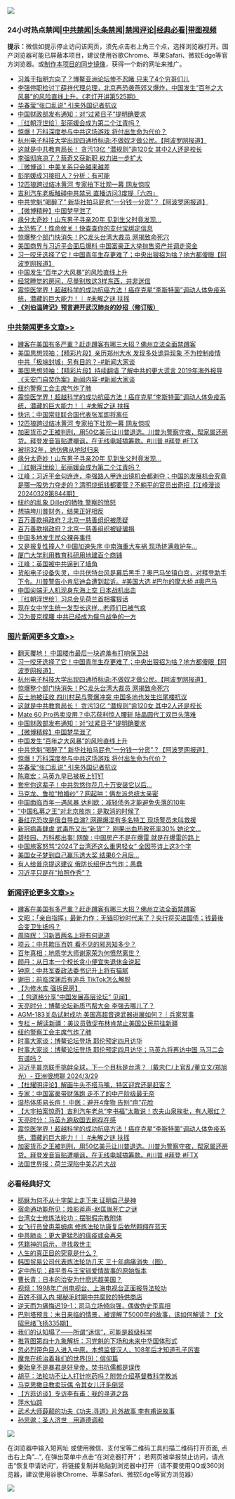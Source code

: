 ![](https://raw.githubusercontent.com/jsvpn/jsproxy/dev/64photo/fqnews-qr.jpg)

<div id="tt">
<h3>24小时热点禁闻|<a href="#%E4%B8%AD%E5%85%B1%E7%A6%81%E9%97%BB%E6%9B%B4%E5%A4%9A%E6%96%87%E7%AB%A0">中共禁闻</a>|<a href="#%E5%9B%BE%E7%89%87%E6%96%B0%E9%97%BB%E6%9B%B4%E5%A4%9A%E6%96%87%E7%AB%A0">头条禁闻</a>|<a href="#%E6%96%B0%E9%97%BB%E8%AF%84%E8%AE%BA%E6%9B%B4%E5%A4%9A%E6%96%87%E7%AB%A0">禁闻评论|<a href="#%E5%BF%85%E7%9C%8B%E7%BB%8F%E5%85%B8%E5%A5%BD%E6%96%87">经典必看</a>|<a href="https://9290254.xyz/3" target="_blank">带图视频</a></h3>
<div><b>提示：</b>微信如提示停止访问该网页，须先点击右上角三个点，选择浏览器打开。国产浏览器可能已屏蔽本项目，建议使用谷歌Chrome、苹果Safari、微软Edge等官方浏览器。或<a href="%E5%88%B6%E4%BD%9Cgit%E7%A6%81%E9%97%BB%E9%95%9C%E5%83%8F.md">制作本项目的同步镜像</a>，获得一个新的网址来推广。</div>
<ul>

<li><a href="/cnnews/20240329/2018632.md">习羞于指明方向了？博鳌亚洲论坛惨不忍睹 只来了4个穷哥们儿</a></li>
<li><a href="/sohnews/20240329/2018732.md">李强停职检讨丁薛祥代理总理，北京再恐袭燕郊又爆炸，中国发生“百年之大风暴”的风险直线上升。《老灯开讲第525期》</a></li>
<li><a href="/topimagenews/20240329/2018618.md">华春莹“张口乱说” 引来外国记者抗议</a></li>
<li><a href="/topimagenews/20240329/2018653.md">中国财政部发布通知：对“过紧日子”提明确要求</a></li>
<li><a href="/cbnews/20240329/2018666.md">〖红朝浮世绘〗彭丽媛会成为第二个江青吗？</a></li>
<li><a href="/topimagenews/20240329/2018629.md">惊爆！万科深度参与中共这场游戏 将付出生命为代价？</a></li>
<li><a href="/topimagenews/20240329/2018798.md">杭州电子科技大学出现四通桥标语:不做奴才做公民。【阿波罗网报道】</a></li>
<li><a href="/topimagenews/20240329/2018756.md">这就是中共教育局长！ 贪污13亿 “潜规则”逾120女 其中2人还是校长</a></li>
<li><a href="/baitai/20240329/2018784.md">李强彻底凉了？蔡奇又获新职 权力进一步扩大</a></li>
<li><a href="/ssgc/20240329/2018615.md">〖微博谈〗中美关系只会越来越差</a></li>
<li><a href="/baitai/20240329/2018802.md">彭丽媛成习接班人？分析：有可能</a></li>
<li><a href="/cbnews/20240329/2018741.md">12匹狼跨过结冰黄河 专家拍下壮观一幕 网友惊叹</a></li>
<li><a href="/headline/20240329/2018757.md">吉利汽车老板触碰中共禁忌 直播访问3度提「六四」</a></li>
<li><a href="/topimagenews/20240329/2018637.md">中共党魁“喝醉了” 新华社拍马屁也“一分钱一分货”？【阿波罗网报道】</a></li>
<li><a href="/topimagenews/20240329/2018652.md">【微博精粹】中国梦早泄了</a></li>
<li><a href="/cbnews/20240329/2018680.md">缘分太奇妙！山东男子寻亲20年 见到生父时竟发现…</a></li>
<li><a href="/baitai/20240329/2018824.md">太恐怖了！性命攸关！快查查你的支付宝绑定信息</a></li>
<li><a href="/topimagenews/20240329/2018769.md">惊爆整个部门快消失！PC龙头台湾大裁员 网揭致命死穴</a></li>
<li><a href="/headline/20240329/2018777.md">美国商界与习近平会面后爆料 中国富豪正大举抛售资产并调走资金</a></li>
<li><a href="/topimagenews/20240330/2018945.md">习一咬牙选择了它！中国青年生存更难了；中央出狠招为啥？地方都傻眼【阿波罗网报道】</a></li>
<li><a href="/topimagenews/20240329/2018651.md">中国发生“百年之大风暴”的风险直线上升</a></li>
<li><a href="/health/20240329/2018654.md">经常睡觉的房间，尽量别放这3样东西，并非迷信</a></li>
<li><a href="/comments/20240329/2018801.md">震惊医学界！超越科学的成功抗癌方法！癌症克星“李斯特菌”调动人体免疫系统，潜藏的巨大能力！｜ #未解之谜 扶摇</a></li>
<li><b><a href="/comments/20200207/1272816.md" target="_blank">《刘伯温碑记》预言避开武汉肺炎的妙招（修订版）</a></b></li>
</ul>
</div>

<div class="catlist">
<h3><a href="/cbnews/" target="_blank">中共禁闻</a><span><a href="/cbnews/" target="_blank" rel="nofollow">更多文章>></a></span></h3>
<ul>
<li><a href="/comments/20240330/2019004.md" target="_blank">蹲客在美国有多严重？赶走蹲客有哪三大招？佛州立法全面禁蹲客</a></li>
<li><a href="/cbnews/20240330/2018923.md" target="_blank">美国思想领袖：【精彩片段】亲历郑州大水 发现多处诡异现象 不为控制疫情 中共「极端封城」另有目的？-#新闻大家谈</a></li>
<li><a href="/cbnews/20240330/2018922.md" target="_blank">美国思想领袖：【精彩片段】持续翻墙 了解中共的更大谎言 2019年海外报导《天安门自焚伪案》新闻内容-#新闻大家谈</a></li>
<li><a href="/comments/20240330/2018912.md" target="_blank">纽约警察工会主席气炸了肺</a></li>
<li><a href="/comments/20240329/2018801.md" target="_blank">震惊医学界！超越科学的成功抗癌方法！癌症克星“李斯特菌”调动人体免疫系统，潜藏的巨大能力！｜ #未解之谜 扶摇</a></li>
<li><a href="/cbnews/20240329/2018770.md" target="_blank">快讯：中国常驻联合国代表张军即将离任</a></li>
<li><a href="/cbnews/20240329/2018741.md" target="_blank">12匹狼跨过结冰黄河 专家拍下壮观一幕 网友惊叹</a></li>
<li><a href="/comments/20240329/2018738.md" target="_blank">加密货币之王被判刑，用50亿美元让川普退选。川普为警察守夜，帮家属还房贷。拜登发音盲贴遭嘲讽，在无线电城搞筹款。#川普 #拜登 #FTX</a></li>
<li><a href="/cbnews/20240329/2018687.md" target="_blank">被拐32年，她仿佛从地狱归来</a></li>
<li><a href="/cbnews/20240329/2018680.md" target="_blank">缘分太奇妙！山东男子寻亲20年 见到生父时竟发现…</a></li>
<li><a href="/cbnews/20240329/2018666.md" target="_blank">〖红朝浮世绘〗彭丽媛会成为第二个江青吗？</a></li>
<li><a href="/cbnews/20240329/2018649.md" target="_blank">江峰：习近平金句连连，李强路人甲连出镜机会都剥夺；中国的发展机会究竟是哪一股势力夺走的？清明烧纸钱都要管？不躺平的官员出奇招【江峰漫谈20240328第844期】</a></li>
<li><a href="/comments/20240329/2018645.md" target="_blank">纽约的乱象 Diller的牺牲 警察的愤怒</a></li>
<li><a href="/comments/20240329/2018482.md" target="_blank">想搞垮川普财务，结果正好相反</a></li>
<li><a href="/cbnews/20240329/2018464.md" target="_blank">百万善款捐政府？北京一慈善组织被质疑</a></li>
<li><a href="/cbnews/20240328/2018381.md" target="_blank">百万善款捐政府？北京一慈善组织被疑骗捐</a></li>
<li><a href="/cbnews/20240328/2018316.md" target="_blank">中国多地发生民众裸奔事件</a></li>
<li><a href="/cbnews/20240328/2018315.md" target="_blank">又是报复性撞人? 中国加速失序 中南海重大车祸 现场挤满救护车&#8230;</a></li>
<li><a href="/cbnews/20240328/2018314.md" target="_blank">厦门大学利用教育科研用地建百个商铺</a></li>
<li><a href="/cbnews/20240328/2018295.md" target="_blank">江峰：英国被中共逼到了墙角</a></li>
<li><a href="/comments/20240328/2018269.md" target="_blank">货船电子设备失灵，中共伏特台风是幕后黑手？奥巴马坐镇白宫，对拜登助手下令。川普警告小肯尼迪会遭到起诉。#美国大选 #巴尔的摩大桥 #奥巴马</a></li>
<li><a href="/cbnews/20240328/2018255.md" target="_blank">中国尖端无人机现身东海上空 日本战机出击</a></li>
<li><a href="/cbnews/20240328/2018224.md" target="_blank">〖红朝浮世绘〗习总会见荷兰首相撂狠话</a></li>
<li><a href="/cbnews/20240328/2018214.md" target="_blank">现在女中学生统一发型长这样…老师们已被气疯</a></li>
<li><a href="/cbnews/20240328/2018196.md" target="_blank">习为普京撑腰 中共已经成为俄乌战争的一方</a></li>

</ul>
</div>
<div class="catlist">
<h3><a href="/topimagenews/" target="_blank">图片新闻</a><span><a href="/topimagenews/" target="_blank" rel="nofollow">更多文章>></a></span></h3>
<ul>
<li><a href="/topimagenews/20240330/2018988.md" target="_blank">翻天覆地！ 中国楼市最后一块遮羞布打响保卫战</a></li>
<li><a href="/topimagenews/20240330/2018945.md" target="_blank">习一咬牙选择了它！中国青年生存更难了；中央出狠招为啥？地方都傻眼【阿波罗网报道】</a></li>
<li><a href="/topimagenews/20240329/2018798.md" target="_blank">杭州电子科技大学出现四通桥标语:不做奴才做公民。【阿波罗网报道】</a></li>
<li><a href="/topimagenews/20240329/2018769.md" target="_blank">惊爆整个部门快消失！PC龙头台湾大裁员 网揭致命死穴</a></li>
<li><a href="/topimagenews/20240329/2018760.md" target="_blank">反土地被征收 四川村民与警爆冲突 中国多地也发生烂尾楼抗议</a></li>
<li><a href="/topimagenews/20240329/2018756.md" target="_blank">这就是中共教育局长！ 贪污13亿 “潜规则”逾120女 其中2人还是校长</a></li>
<li><a href="/topimagenews/20240329/2018755.md" target="_blank">Mate 60 Pro热卖没用？中芯获利惊人腰斩 陆晶圆代工双巨头落难</a></li>
<li><a href="/topimagenews/20240329/2018653.md" target="_blank">中国财政部发布通知：对“过紧日子”提明确要求</a></li>
<li><a href="/topimagenews/20240329/2018652.md" target="_blank">【微博精粹】中国梦早泄了</a></li>
<li><a href="/topimagenews/20240329/2018651.md" target="_blank">中国发生“百年之大风暴”的风险直线上升</a></li>
<li><a href="/topimagenews/20240329/2018637.md" target="_blank">中共党魁“喝醉了” 新华社拍马屁也“一分钱一分货”？【阿波罗网报道】</a></li>
<li><a href="/topimagenews/20240329/2018629.md" target="_blank">惊爆！万科深度参与中共这场游戏 将付出生命为代价？</a></li>
<li><a href="/topimagenews/20240329/2018618.md" target="_blank">华春莹“张口乱说” 引来外国记者抗议</a></li>
<li><a href="/topimagenews/20240329/2018617.md" target="_blank">陈嘉宏：马英九早已被板上钉钉</a></li>
<li><a href="/topimagenews/20240329/2018593.md" target="_blank">套牢你这辈子！中共忽悠你花几十万安装它以后…</a></li>
<li><a href="/topimagenews/20240329/2018571.md" target="_blank">马克龙、鲁拉“拍婚纱”？网起哄：俩左派总统太亲密</a></li>
<li><a href="/topimagenews/20240328/2018313.md" target="_blank">中国面临百年一遇风暴 达利欧：减轻债务才能避免失落的10年</a></li>
<li><a href="/topimagenews/20240328/2018312.md" target="_blank">“中国私募之王”对北京放炮：是取消的时候了</a></li>
<li><a href="/topimagenews/20240328/2018311.md" target="_blank">番红花恐攻是俄自导自演? 网踢爆混有多名特工 现场警员未叫救援</a></li>
<li><a href="/topimagenews/20240328/2018310.md" target="_blank">新冠病毒肆虐 武毒所又出“新货”？ 刚果出血热致死率30% 她论文&#8230;</a></li>
<li><a href="/topimagenews/20240328/2018309.md" target="_blank">碧桂园、万科都出事! 网酸 : 中国房产不是在爆雷 就是在爆雷的路上</a></li>
<li><a href="/topimagenews/20240328/2018308.md" target="_blank">中国旅客怒骂“2024了台湾还这么重男轻女” 全因签诗上这3个字</a></li>
<li><a href="/topimagenews/20240328/2018226.md" target="_blank">美国女子梦到自己赢乐透大奖 结果6个月后…</a></li>
<li><a href="/topimagenews/20240328/2018158.md" target="_blank">有人给普京提这建议 俄防长绍伊古气炸：愚蠢</a></li>
<li><a href="/topimagenews/20240328/2018157.md" target="_blank">习近平只是在“拍照作秀”？</a></li>

</ul>
</div>
<div class="catlist">
<h3><a href="/comments/" target="_blank">新闻评论</a><span><a href="/comments/" target="_blank" rel="nofollow">更多文章>></a></span></h3>
<ul>
<li><a href="/comments/20240330/2019004.md" target="_blank">蹲客在美国有多严重？赶走蹲客有哪三大招？佛州立法全面禁蹲客</a></li>
<li><a href="/comments/20240330/2018986.md" target="_blank">文昭：「亲自指挥」最新力作：无锚印钞时代来了？央行将买进国债；钱最後会变卫生纸吗？</a></li>
<li><a href="/comments/20240330/2018970.md" target="_blank">周晓辉：习新晋两名上将有何说道</a></li>
<li><a href="/comments/20240330/2018969.md" target="_blank">项云：中共欺压百姓 看不见的邪恶知多少？</a></li>
<li><a href="/comments/20240330/2018968.md" target="_blank">百年真相：地质学大师谢家荣为何愤然离世？</a></li>
<li><a href="/comments/20240330/2018967.md" target="_blank">颜丹：从日本一个校长贪小便宜失退休金说起</a></li>
<li><a href="/comments/20240330/2018966.md" target="_blank">钟原：中共军委政法委书记升上将有猫腻</a></li>
<li><a href="/comments/20240330/2018965.md" target="_blank">谢田：前临深渊后有追兵 TikTok怎么解脱</a></li>
<li><a href="/comments/20240330/2018962.md" target="_blank">【为修水库 强拆民房】</a></li>
<li><a href="/comments/20240330/2018961.md" target="_blank">【 包道格分享“中国发展高层论坛” 见闻】</a></li>
<li><a href="/comments/20240330/2018952.md" target="_blank">天亮时分：博鳌论坛新质丐帮大会 李强去哪儿了？</a></li>
<li><a href="/comments/20240330/2018934.md" target="_blank">AGM-183关岛试射成功 美国高超音速武器进展如何？｜兵家常事</a></li>
<li><a href="/comments/20240330/2018931.md" target="_blank">专栏 &#8211; 解读新疆：美议员敦促布林肯禁止美国公民前往新疆</a></li>
<li><a href="/comments/20240330/2018912.md" target="_blank">纽约警察工会主席气炸了肺</a></li>
<li><a href="/comments/20240330/2018876.md" target="_blank">时事大家谈：博鳌论坛登场 耶伦预定四月访华</a></li>
<li><a href="/comments/20240329/2018870.md" target="_blank">时事大家谈：博鳌论坛登场 耶伦预定四月访华；马英九将再访中国 马习二会有谱吗？</a></li>
<li><a href="/comments/20240329/2018866.md" target="_blank">习近平普京联手挑衅全球，下一个目标是台湾？（戴忠仁/上官乱/董立文/郑旭光）- 亚洲很想聊 2024/3/29</a></li>
<li><a href="/comments/20240329/2018854.md" target="_blank">【杜耀明评论】解画牛头不搭马嘴，特区迎宾还是赶客？</a></li>
<li><a href="/comments/20240329/2018816.md" target="_blank">专家：中国富豪带财落跑 走不了的中产阶级最无奈</a></li>
<li><a href="/comments/20240329/2018815.md" target="_blank">湿热体质易长痘！ 中医：避开4食物 告别“痘”花脸</a></li>
<li><a href="/comments/20240329/2018814.md" target="_blank">【大宇拍案惊奇】吉利汽车老总“李书福”太敢说！农夫山泉挨批，有人眼红？</a></li>
<li><a href="/comments/20240329/2018810.md" target="_blank">天亮时分：马英九跑敌国去刷存在感</a></li>
<li><a href="/comments/20240329/2018801.md" target="_blank">震惊医学界！超越科学的成功抗癌方法！癌症克星“李斯特菌”调动人体免疫系统，潜藏的巨大能力！｜ #未解之谜 扶摇</a></li>
<li><a href="/comments/20240329/2018738.md" target="_blank">加密货币之王被判刑，用50亿美元让川普退选。川普为警察守夜，帮家属还房贷。拜登发音盲贴遭嘲讽，在无线电城搞筹款。#川普 #拜登 #FTX</a></li>
<li><a href="/comments/20240329/2018711.md" target="_blank">法国世界报：荷兰深陷中美芯片大战</a></li>

</ul>
</div>

<div class="catlist">
<h3>必看经典好文</h3>
<ul>
<li><a href="/ccpdope/20190803/1168965.md" target="_blank">耶稣为何不从十字架上走下来 证明自己是神</a></li>
<li><a href="/tculture/20151001/455916.md" target="_blank">宿命通功能所见：烛影斧声-赵匡胤死亡之谜</a></li>
<li><a href="/cbnews/20200610/1342772.md" target="_blank">台湾女士修炼法轮功：摆脱假宗教附体</a></li>
<li><a href="/cnnews/20210512/1544604.md" target="_blank">女飞行员曾患莱姆病 修炼法轮功康复后依然翱翔在蓝天</a></li>
<li><a href="/comments/20200211/1275071.md" target="_blank">中共肺炎：更大更猛烈的瘟疫或会再来</a></li>
<li><a href="/tculture/xiulian/20150708/421752.md" target="_blank">凭籍神的启示，寻找救世主</a></li>
<li><a href="/comments/20220717/1759493.md" target="_blank">人生的真正目的究竟是什么？</a></li>
<li><a href="/comments/20230427/1875415.md" target="_blank">韩国贸易公司代表炼法轮功几天 三十年病痛消失（图）</a></li>
<li><a href="/comments/20200616/1345658.md" target="_blank">定中所见：薛平贵与王宝钏爱情故事的原始版本</a></li>
<li><a href="/taiwannews/20221015/1797413.md" target="_blank">曹长青：日本的治安为什麽远超美国？</a></li>
<li><a href="/topimagenews/20180331/921716.md" target="_blank">视频：1998年广州电视台、上海电视台正面报导法轮功</a></li>
<li><a href="/lifebaike/20200711/1358994.md" target="_blank">百姓不得入内 揭秘毛时期中共腐败的特供商店</a></li>
<li><a href="/tculture/20190304/1091072.md" target="_blank">逆天而为痛悔迟19-1：司马立场倾向强，偶做伪史歪真相</a></li>
<li><a href="/sohnews/20240322/2015902.md" target="_blank">巴别塔预言：末日来临的情景，被误解了5000年的故事，该如何解读？【文昭思绪飞扬335期】</a></li>
<li><a href="/sohnews/20161029/607205.md" target="_blank">我们的认知塌了——所谓“迷信”，可能是超级科学</a></li>
<li><a href="/tculture/20240109/1985462.md" target="_blank">推背图第四十九象解析：习党魁的下场和未来中华国体形式</a></li>
<li><a href="/comments/20220722/1761714.md" target="_blank">忽必烈带色目人进入中原，本想监督汉人，108年后才知道孔子厉害</a></li>
<li><a href="/topimagenews/20180529/949649.md" target="_blank">魔鬼在统治着我们的世界(9)：信仰篇</a></li>
<li><a href="/lifebaike/20210407/1521258.md" target="_blank">秦始皇不是暴君是好皇帝，焚书坑儒都是误传</a></li>
<li><a href="/cbnews/20190215/1081272.md" target="_blank">胡平：法轮功不让人打针吃药吗？附带介绍基督教科学教派</a></li>
<li><a href="/lifebaike/20180921/1001202.md" target="_blank">马克思撒旦教卖玩偶 令其女儿汗毛倒竖</a></li>
<li><a href="/comments/20210804/1600181.md" target="_blank">【方菲访谈】专访李有甫：我的寻道之路</a></li>
<li><a href="/cbnews/20210809/1603030.md" target="_blank">萍水仙踪</a></li>
<li><a href="/topimagenews/20181117/1032655.md" target="_blank">武术大师薛颠的功夫《功夫.寻道》片外故事 李有甫说故事</a></li>
<li><a href="/comments/20210216/1488350.md" target="_blank">孙思邈：圣人济世　用道德调和</a></li>

</ul>
</div>

![](https://raw.githubusercontent.com/jsvpn/jsproxy/dev/64photo/fqnews-qr.jpg)

在浏览器中输入短网址 或使用微信、支付宝等二维码工具扫描二维码打开页面, 点击右上角"...", 在弹出菜单中点击“在浏览器打开”； 若网页被举报禁止访问，请点击“恢复申请访问”，将链接复制并粘贴到浏览器中打开（请不要使用QQ或360浏览器，建议使用谷歌Chrome、苹果Safari、微软Edge等官方浏览器）

![](https://raw.githubusercontent.com/jsvpn/jsproxy/dev/64photo/wx.jpg)